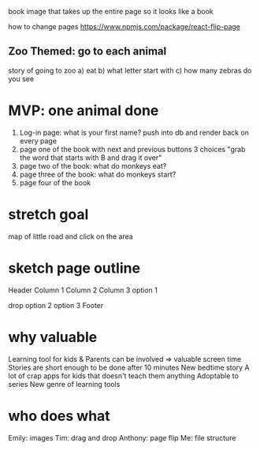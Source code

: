 book image that takes up the entire page so it looks like a book

how to change pages https://www.npmjs.com/package/react-flip-page

## Zoo Themed: go to each animal 
story of going to zoo
a) eat
b) what letter start with
c) how many zebras do you see

# MVP: one animal done
1) Log-in page: what is your first name? push into db and render back on every page
2) page one of the book with next and previous buttons
3 choices "grab the word that starts with B and drag it over"
3) page two of the book: what do monkeys eat?
4) page three of the book: what do monkeys start?
5) page four of the book

# stretch goal
map of little road and click on the area

# sketch page outline
Header
Column 1   Column 2   Column 3
option 1    <p>       drop
option 2
option 3 
Footer <prev> <next>

# why valuable
Learning tool for kids & Parents can be involved => valuable screen time 
Stories are short enough to be done after 10 minutes
New bedtime story
A lot of crap apps for kids that doesn't teach them anything
Adoptable to series
New genre of learning tools

# who does what
Emily: images
Tim: drag and drop
Anthony: page flip
Me: file structure
